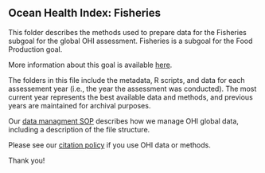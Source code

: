 ## Ocean Health Index: Fisheries

This folder describes the methods used to prepare data for the Fisheries subgoal for the global OHI assessment. Fisheries is a subgoal for the Food Production goal.

More information about this goal is available [here](http://ohi-science.org/goals/#food-provision).

The folders in this file include the metadata, R scripts, and data for each assessement year (i.e., the year the assessment was conducted).  The most current year represents the best available data and methods, and previous years are maintained for archival purposes.

Our [data managment SOP](https://rawgit.com/OHI-Science/ohiprep/master/src/dataOrganization_SOP.html) describes how we manage OHI global data, including a description of the file structure.

Please see our [citation policy](http://ohi-science.org/citation-policy/) if you use OHI data or methods.

Thank you!
